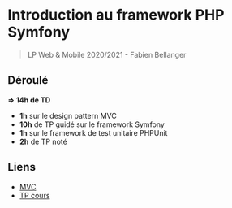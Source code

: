 # Introduction au framework PHP Symfony

> LP Web & Mobile 2020/2021 - Fabien Bellanger

## Déroulé

**=> 14h de TD**

-  **1h** sur le design pattern MVC
-  **10h** de TP guidé sur le framework Symfony
-  **1h** sur le framework de test unitaire PHPUnit
-  **2h** de TP noté

## Liens

-  [MVC](mvc/README.md)
-  [TP cours](tp-cours/README.md)
